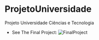 # ProjetoUniversidade
Projeto Universidade Ciências e Tecnologia

- See The Final Project:
![FinalProject](https://github.com/ferjesusjs8/ProjetoUniversidade/blob/master/GIF/ProjetoUniversidade.gif)
